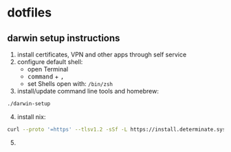 # dotfiles

## darwin setup instructions
1. install certificates, VPN and other apps through self service
2. configure default shell:
    * open Terminal
    * <kbd>command</kbd> + <kbd>,</kbd>
    * set Shells open with: `/bin/zsh`
3. install/update command line tools and homebrew:
```bash
./darwin-setup
```
4. install nix:
```bash
curl --proto '=https' --tlsv1.2 -sSf -L https://install.determinate.systems/nix | sh -s -- install
````
5. 
